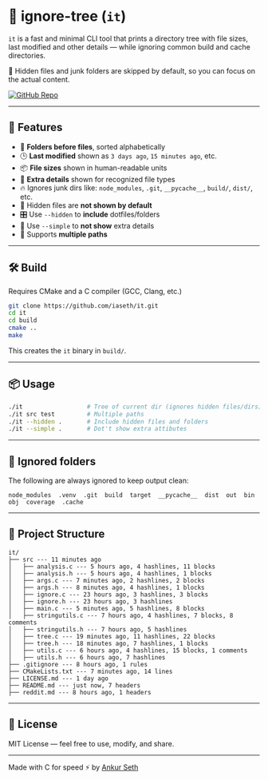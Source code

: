 
# 🌳 ignore-tree (`it`)

`it` is a fast and minimal CLI tool that prints a directory tree with file sizes, last modified and other details — while ignoring common build and cache directories.

🧹 Hidden files and junk folders are skipped by default, so you can focus on the actual content.

[![GitHub Repo](https://img.shields.io/badge/github-iaseth%2Fit-blue?logo=github)](https://github.com/iaseth/it)

---

## 🚀 Features

- 📁 **Folders before files**, sorted alphabetically
- 🕒 **Last modified** shown as `3 days ago`, `15 minutes ago`, etc.
- 📦 **File sizes** shown in human-readable units
- 🧩 **Extra details** shown for recognized file types
- 🔥 Ignores junk dirs like: `node_modules`, `.git`, `__pycache__`, `build/`, `dist/`, etc.
- 🫣 Hidden files are **not shown by default**
- 🎛 Use `--hidden` to **include** dotfiles/folders
- 🧩 Use `--simple` to **not show** extra details
- 🧵 Supports **multiple paths**

---

## 🛠 Build

Requires CMake and a C compiler (GCC, Clang, etc.)

```bash
git clone https://github.com/iaseth/it.git
cd it
cd build
cmake ..
make
```

This creates the `it` binary in `build/`.

---

## 📦 Usage

```bash
./it                  # Tree of current dir (ignores hidden files/dirs)
./it src test         # Multiple paths
./it --hidden .       # Include hidden files and folders
./it --simple .       # Dot't show extra attibutes
```

---

## 🛑 Ignored folders

The following are always ignored to keep output clean:

```
node_modules  .venv  .git  build  target  __pycache__  dist  out  bin  obj  coverage  .cache
```

---

## 📂 Project Structure

```
it/
├── src --- 11 minutes ago
│   ├── analysis.c --- 5 hours ago, 4 hashlines, 11 blocks
│   ├── analysis.h --- 5 hours ago, 4 hashlines, 1 blocks
│   ├── args.c --- 7 minutes ago, 2 hashlines, 2 blocks
│   ├── args.h --- 8 minutes ago, 4 hashlines, 1 blocks
│   ├── ignore.c --- 23 hours ago, 3 hashlines, 3 blocks
│   ├── ignore.h --- 23 hours ago, 3 hashlines
│   ├── main.c --- 5 minutes ago, 5 hashlines, 8 blocks
│   ├── stringutils.c --- 7 hours ago, 4 hashlines, 7 blocks, 8 comments
│   ├── stringutils.h --- 7 hours ago, 5 hashlines
│   ├── tree.c --- 19 minutes ago, 11 hashlines, 22 blocks
│   ├── tree.h --- 18 minutes ago, 7 hashlines, 1 blocks
│   ├── utils.c --- 6 hours ago, 4 hashlines, 15 blocks, 1 comments
│   ├── utils.h --- 6 hours ago, 7 hashlines
├── .gitignore --- 8 hours ago, 1 rules
├── CMakeLists.txt --- 7 minutes ago, 14 lines
├── LICENSE.md --- 1 day ago
├── README.md --- just now, 7 headers
├── reddit.md --- 8 hours ago, 1 headers
```

---

## 📜 License

MIT License — feel free to use, modify, and share.

---

Made with C for speed ⚡ by [Ankur Seth](https://github.com/iaseth)
